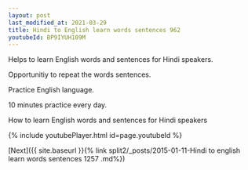 ```yaml
---
layout: post
last_modified_at: 2021-03-29
title: Hindi to English learn words sentences 962 
youtubeId: BP9IYUH109M
---
```

 
 
Helps to learn English words and sentences for Hindi speakers.

Opportunitiy to repeat the words sentences. 

Practice English language. 
 
10 minutes practice every day. 
 
How to learn English words and sentences for Hindi speakers 
 
{% include youtubePlayer.html id=page.youtubeId %}
 
 
[Next]({{ site.baseurl }}{% link  split2/_posts/2015-01-11-Hindi to english learn words sentences 1257 .md%})
 
